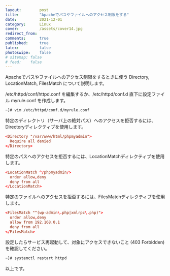 ```yaml
---
layout:        post
title:         "Apacheでパスやファイルへのアクセス制限をする"
date:          2021-12-01
category:      Linux
cover:         /assets/cover14.jpg
redirect_from:
comments:      true
published:     true
latex:         false
photoswipe:    false
# sitemap: false
# feed:    false
---
```


Apacheでパスやファイルへのアクセス制限をするときに使う Directory, LocationMatch, FilesMatch について説明します。

/etc/httpd/conf/httpd.conf を編集するか、/etc/httpd/conf.d 直下に設定ファイル myrule.conf を作成します。
```bash
~]# vim /etc/httpd/conf.d/myrule.conf
```
特定のディレクトリ（サーバ上の絶対パス）へのアクセスを拒否するには、Directoryディレクティブを使用します。
```conf
<Directory "/var/www/html/phpmyadmin">
  Require all denied
</Directory>
```
特定のパスへのアクセスを拒否するには、LocationMatchディレクティブを使用します。
```conf
<LocationMatch ^/phpmyadmin/>
  order allow,deny
  deny from all
</LocationMatch>
```
特定のファイルへのアクセスを拒否するには、FilesMatchディレクティブを使用します。
```conf
<FilesMatch "^(wp-admin\.php|xmlrpc\.php)">
  order allow,deny
  allow from 192.168.0.1
  deny from all
</FilesMatch>
```
設定したらサービス再起動して、対象にアクセスできないこと (403 Forbidden) を確認してください。
```bash
~]# systemctl restart httpd
```
以上です。

